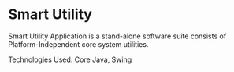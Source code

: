 # Smart Utility

Smart Utility Application is a stand-alone software suite consists of Platform-Independent core system utilities.

Technologies Used: Core Java, Swing

